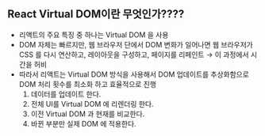 ## React Virtual DOM이란 무엇인가????

- 리액트의 주요 특징 중 하나는 Virtual DOM 을 사용
- DOM 자체는 빠르지만, 웹 브라우저 단에서 DOM 변화가 일어나면 웹 브라우저가 CSS 를 다시 연산하고, 레이아웃을 구성하고, 페이지를 리페인트 → 이 과정에서 시간을 허비
- 따라서 리액트는 Virtual DOM 방식을 사용해서 DOM 업데이트를 추상화함으로 DOM 처리 횟수를 최소화 하고 효율적으로 진행
    1. 데이터를 업데이트 한다.
    2. 전체 UI를 Virtual DOM 에 리렌더링 한다.
    3. 이전 Virtual DOM 과 현재를 비교한다.
    4. 바뀐 부분만 실제 DOM 에 적용한다.